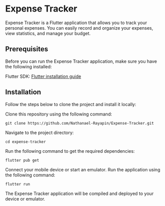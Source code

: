 # Expense Tracker

Expense Tracker is a Flutter application that allows you to track your personal expenses. You can easily record and organize your expenses, view statistics, and manage your budget.

## Prerequisites

Before you can run the Expense Tracker application, make sure you have the following installed:

Flutter SDK: [Flutter installation guide](https://flutter.dev/)

##  Installation

Follow the steps below to clone the project and install it locally:

Clone this repository using the following command:
```
git clone https://github.com/Nathanael-Rayapin/Expense-Tracker.git
```

Navigate to the project directory:
```
cd expense-tracker
```

Run the following command to get the required dependencies:
```
flutter pub get
```

Connect your mobile device or start an emulator.
Run the application using the following command:
```
flutter run
```

The Expense Tracker application will be compiled and deployed to your device or emulator.
